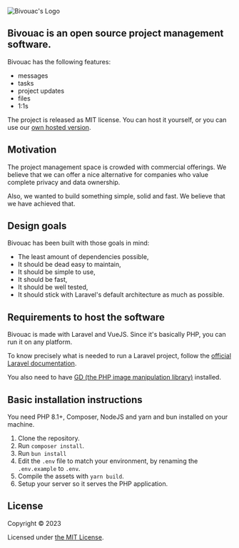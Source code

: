 <p align="center">

![Bivouac's Logo](https://user-images.githubusercontent.com/61099/278423139-b8f05516-f8e5-40f1-9e88-5d039947fca7.png)

</p>

## Bivouac is an open source project management software.

Bivouac has the following features:

- messages
- tasks
- project updates
- files
- 1:1s

The project is released as MIT license. You can host it yourself, or you can use our [own hosted version](https://bivouacfoundation.org).

## Motivation

The project management space is crowded with commercial offerings. We believe that we can offer a nice alternative for companies who value complete privacy and data ownership.

Also, we wanted to build something simple, solid and fast. We believe that we have achieved that.

## Design goals

Bivouac has been built with those goals in mind:

- The least amount of dependencies possible,
- It should be dead easy to maintain,
- It should be simple to use,
- It should be fast,
- It should be well tested,
- It should stick with Laravel's default architecture as much as possible.

## Requirements to host the software

Bivouac is made with Laravel and VueJS. Since it's basically PHP, you can run it on any platform.

To know precisely what is needed to run a Laravel project, follow the [official Laravel documentation](https://laravel.com/docs/10.x/deployment#server-requirements).

You also need to have [GD (the PHP image manipulation library)](https://www.php.net/manual/en/image.installation.php) installed.

## Basic installation instructions

You need PHP 8.1+, Composer, NodeJS and yarn and bun installed on your machine.

1. Clone the repository.
2. Run `composer install`.
3. Run `bun install`
4. Edit the `.env` file to match your environment, by renaming the `.env.example` to `.env`.
5. Compile the assets with `yarn build`.
6. Setup your server so it serves the PHP application.

## License

Copyright © 2023

Licensed under [the MIT License](/LICENSE.md).
